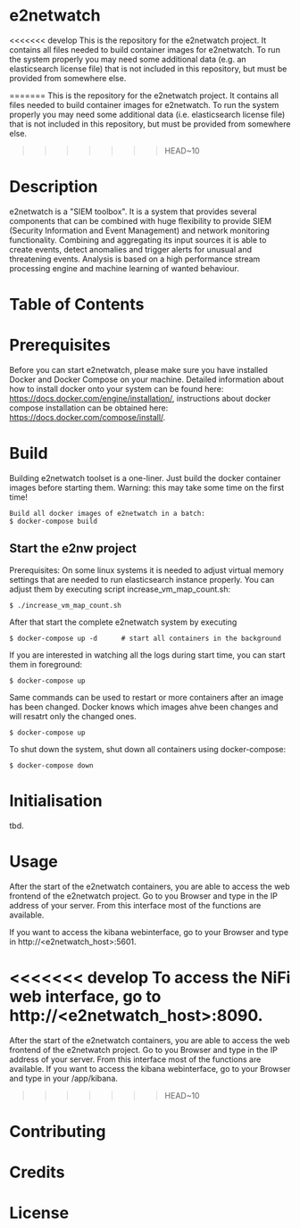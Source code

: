 e2netwatch
=================

<<<<<<< develop
This is the repository for the e2netwatch project. It contains all files needed to build container images for e2netwatch. To run the system properly you may need some additional data (e.g. an elasticsearch license file) that is not included in this repository, but must be provided from somewhere else.

=======
This is the repository for the e2netwatch project. It contains all files needed to build container images for e2netwatch. To run the system properly you may need some additional data (i.e. elasticsearch license file) that is not included in this repository, but must be provided from somewhere else.
>>>>>>> HEAD~10

# Description

e2netwatch is a "SIEM toolbox". It is a system that provides several components that can be combined with huge flexibility to provide SIEM (Security Information and Event Management) and network monitoring functionality. Combining and aggregating its input sources it is able to create events, detect anomalies and trigger alerts for unusual and threatening events.
Analysis is based on a high performance stream processing engine and machine learning of wanted behaviour.


# Table of Contents

# Prerequisites

Before you can start e2netwatch, please make sure you have installed Docker and Docker Compose on your machine. Detailed information about how to install docker onto your system can be found here: https://docs.docker.com/engine/installation/, instructions about docker compose installation can be obtained here: https://docs.docker.com/compose/install/.

# Build
Building e2netwatch toolset is a one-liner. Just build the docker container images before starting them. Warning: this may take some time on the first time!

    Build all docker images of e2netwatch in a batch:
    $ docker-compose build


## Start the e2nw project

Prerequisites: On some linux systems it is needed to adjust virtual memory settings that are needed to run elasticsearch instance properly. You can adjust them by executing script increase_vm_map_count.sh:
    
    $ ./increase_vm_map_count.sh

After that start the complete e2netwatch system by executing
    
    $ docker-compose up -d      # start all containers in the background

If you are interested in watching all the logs during start time, you can start them in foreground:
    
    $ docker-compose up

Same commands can be used to restart or more containers after an image has been changed. Docker knows which images ahve been changes and will resatrt only the changed ones.
    
    $ docker-compose up

To shut down the system, shut down all containers using docker-compose:
    
    $ docker-compose down


# Initialisation

tbd.

# Usage

After the start of the e2netwatch containers, you are able to access the web frontend of the e2netwatch project. Go to you Browser and type in the IP address of your server. From this interface most of the functions are available.

If you want to access the kibana webinterface, go to your Browser and type in http://<e2netwatch_host>:5601.

<<<<<<< develop
To access the NiFi web interface, go to http://<e2netwatch_host>:8090.
=======
After the start of the e2netwatch containers, you are able to access the web frontend of the e2netwatch project. Go to you Browser and type in the IP address of your server. From this interface most of the functions are available.
If you want to access the kibana webinterface, go to your Browser and type in your <IP address>/app/kibana.
>>>>>>> HEAD~10

# Contributing

# Credits

# License

